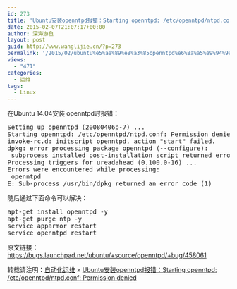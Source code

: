 ```yaml
---
id: 273
title: 'Ubuntu安装openntpd报错：Starting openntpd: /etc/openntpd/ntpd.conf: Permission denied'
date: 2015-02-07T21:07:17+00:00
author: 深海游鱼
layout: post
guid: http://www.wanglijie.cn/?p=273
permalink: '/2015/02/ubuntu%e5%ae%89%e8%a3%85openntpd%e6%8a%a5%e9%94%99%ef%bc%9astarting-openntpd-etcopenntpdntpd-conf-permission-denied.html'
views:
  - "471"
categories:
  - 运维
tags:
  - Linux
---
```

在Ubuntu 14.04安装 openntpd时报错：

<pre class="prettyprint linenums" >Setting up openntpd (20080406p-7) ...
Starting openntpd: /etc/openntpd/ntpd.conf: Permission denied
invoke-rc.d: initscript openntpd, action "start" failed.
dpkg: error processing package openntpd (--configure):
 subprocess installed post-installation script returned error exit status 1
Processing triggers for ureadahead (0.100.0-16) ...
Errors were encountered while processing:
 openntpd
E: Sub-process /usr/bin/dpkg returned an error code (1)
</pre>

随后通过下面命令可以解决：

<pre class="prettyprint linenums" >apt-get install openntpd -y
apt-get purge ntp -y
service apparmor restart
service openntpd restart
</pre>

原文链接：https://bugs.launchpad.net/ubuntu/+source/openntpd/+bug/458061

转载请注明：[自动化运维](http://www.wanglijie.cn) &raquo; [Ubuntu安装openntpd报错：Starting openntpd: /etc/openntpd/ntpd.conf: Permission denied](http://www.wanglijie.cn/2015/02/ubuntu%e5%ae%89%e8%a3%85openntpd%e6%8a%a5%e9%94%99%ef%bc%9astarting-openntpd-etcopenntpdntpd-conf-permission-denied.html)